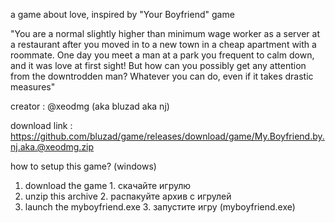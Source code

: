 a game about love, inspired by "Your Boyfriend" game

"You are a normal slightly higher than minimum wage worker as a server at a restaurant after you moved in to a new town in a cheap apartment with a roommate. One day you meet a man at a park you frequent to calm down, and it was love at first sight! But how can you possibly get any attention from the downtrodden man? Whatever you can do, even if it takes drastic measures"

creator : @xeodmg (aka bluzad aka nj)

download link :
https://github.com/bluzad/game/releases/download/game/My.Boyfriend.by.nj.aka.@xeodmg.zip

how to setup this game? (windows)
1. download the game                  1. скачайте игрулю
2. unzip this archive                 2. распакуйте архив с игрулей
3. launch the myboyfriend.exe         3. запустите игру (myboyfriend.exe)



   






